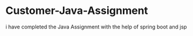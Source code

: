 # Customer-Java-Assignment
i have completed the Java Assignment with the help of spring boot and jsp
